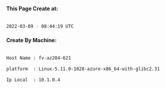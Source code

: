 
   
#### This Page Create at:

```bash

2022-03-09 - 08:44:19 UTC

```

#### Create By Machine:

```bash

Host Name : fv-az204-621

platform  : Linux-5.11.0-1028-azure-x86_64-with-glibc2.31

Ip Local  : 10.1.0.4

```

